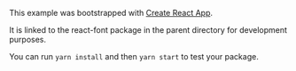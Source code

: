 This example was bootstrapped with [Create React App](https://github.com/facebook/create-react-app).

It is linked to the react-font package in the parent directory for development purposes.

You can run `yarn install` and then `yarn start` to test your package.
